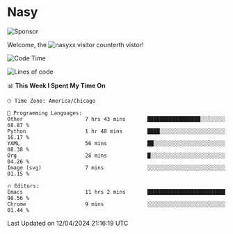 # Nasy

<!--
<p align="center">
<img height="200" src="https://github-readme-stats.vercel.app/api?username=nasyxx&count_private=true&show_icons=true&theme=dracula&include_all_commits=true"/>
<img height="200" src="https://github-readme-stats.vercel.app/api/top-langs/?username=nasyxx&theme=dracula&hide=html,jupyter+notebook&count_private=true&show_icons=true"/>
</p>

  
----------------
-->

![Sponsor](https://img.shields.io/static/v1.svg?label=Sponsor&message=%E2%9D%A4&logo=GitHub&style=flat&color=pink)
 
Welcome, the ![nasyxx visitor counter](https://count.getloli.com/get/@nasyxx?theme=rule34)th vistor!
 
<!--START_SECTION:waka-->
![Code Time](http://img.shields.io/badge/Code%20Time-4%2C387%20hrs%2033%20mins-blue)

![Lines of code](https://img.shields.io/badge/From%20Hello%20World%20I%27ve%20Written-6.3%20million%20lines%20of%20code-blue)

📊 **This Week I Spent My Time On** 

```text
🕑︎ Time Zone: America/Chicago

💬 Programming Languages: 
Other                    7 hrs 43 mins       █████████████████░░░░░░░░   68.87 % 
Python                   1 hr 48 mins        ████░░░░░░░░░░░░░░░░░░░░░   16.17 % 
YAML                     56 mins             ██░░░░░░░░░░░░░░░░░░░░░░░   08.38 % 
Org                      28 mins             █░░░░░░░░░░░░░░░░░░░░░░░░   04.26 % 
Image (svg)              7 mins              ░░░░░░░░░░░░░░░░░░░░░░░░░   01.15 % 

🔥 Editors: 
Emacs                    11 hrs 2 mins       █████████████████████████   98.56 % 
Chrome                   9 mins              ░░░░░░░░░░░░░░░░░░░░░░░░░   01.44 % 
```


 Last Updated on 12/04/2024 21:16:19 UTC
<!--END_SECTION:waka-->

<!-- ![visitors](https://visitor-badge.laobi.icu/badge?page_id=nasyxx.nasyxx) -->
